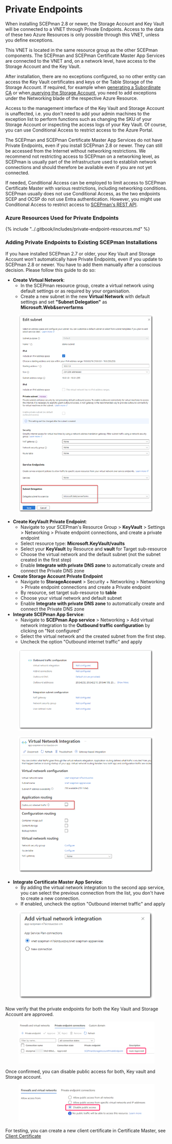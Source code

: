 # Private Endpoints

When installing SCEPman 2.8 or newer, the Storage Account and Key Vault will be connected to a VNET through Private Endpoints. Access to the data of these two Azure Resources is only possible through this VNET, unless you define exceptions.

This VNET is located in the same resource group as the other SCEPman components. The SCEPman and SCEPman Certificate Master App Services are connected to the VNET and, on a network level, have access to the Storage Account and the Key Vault.

After installation, there are no exceptions configured, so no other entity can access the Key Vault certificates and keys or the Table Storage of the Storage Account. If required, for example when [generating a Subordinate CA](../scepman-deployment/intermediate-certificate.md) or when[ querying the Storage Account](../other/faqs/general.md#how-can-i-programmatically-query-the-storage-account-table), you need to add exceptions under the Networking blade of the respective Azure Resource.

Access to the management interface of the Key Vault and Storage Account is unaffected, i.e. you don't need to add your admin machines to the exception list to perform functions such as changing the SKU of your Storage Account or inspecting the access logs of your Key Vault. Of course, you can use Conditional Access to restrict access to the Azure Portal.

The SCEPman and SCEPman Certificate Master App Services do not have Private Endpoints, even if you install SCEPman 2.8 or newer. They can still be accessed from the Internet without networking restrictions. We recommend not restricting access to SCEPman on a networking level, as SCEPman is usually part of the infrastructure used to establish network connections and should therefore be available even if you are not yet connected.

If needed, Conditional Access can be employed to limit access to SCEPman Certificate Master with various restrictions, including networking conditions. SCEPman usually does not use Conditional Access, as the two endpoints SCEP and OCSP do not use Entra authentication. However, you might use Conditional Access to restrict access to [SCEPman's REST API](../certificate-management/api-certificates/).

### Azure Resources Used for Private Endpoints

{% include "../.gitbook/includes/private-endpoint-resources.md" %}

### Adding Private Endpoints to Existing SCEPman Installations

If you have installed SCEPman 2.7 or older, your Key Vault and Storage Account won't automatically have Private Endpoints, even if you update to SCEPman 2.8 or newer. You have to add them manually after a conscious decision. Please follow this guide to do so:

* **Create Virtual Network**:
  * In the SCEPman resource group, create a virtual network using default settings or as required by your organisation.
  * Create a new subnet in the new **Virtual Network** with default settings and set **"Subnet Delegation"** as **Microsoft.Web\&serverfarms**

<figure><img src="../.gitbook/assets/2024-05-17 13_27_04.png" alt=""><figcaption></figcaption></figure>

* **Create KeyVault Private Endpoint**:
  * Navigate to your SCEPman's Resource Group > **KeyVault** > Settings > Networking > Private endpoint connections, and create a private endpoint
  * Select resource type: **Microsoft.KeyVault/vaults**
  * Select your **KeyVault** by Resource and **vault** for Target sub-resource
  * Choose the virtual network and the default subnet (not the subnet created in the first step)
  * Enable **Integrate with private DNS zone** to automatically create and connect the Private DNS zone
* **Create Storage Account Private Endpoint**
  * Navigate to **StorageAccount** > Security + Networking > Networking > Private endpoint connections and create a Private endpoint
  * By resource, set target sub-resource to **table**
  * Choose your virtual network and default subnet
  * Enable **Integrate with private DNS zone** to automatically create and connect the Private DNS zone
* **Integrate SCEPman App Service**:
  * Navigate to **SCEPman App service** > Networking > Add virtual network integration to the **Outbound traffic configuration** by clicking on "Not configured"
  * Select the virtual network and the created subnet from the first step.
  * Uncheck the option "Outbound internet traffic" and apply

<figure><img src="../.gitbook/assets/2024-05-17 13_43_35.png" alt=""><figcaption></figcaption></figure>

<figure><img src="../.gitbook/assets/2024-05-17 13_52_13.png" alt=""><figcaption></figcaption></figure>

* **Integrate Certificate Master App Service**:
  * By adding the virtual network integration to the second app service, you can select the previous connection from the list, you don't have to create a new connection.
  * If enabled, uncheck the option "Outbound internet traffic" and apply

<figure><img src="../.gitbook/assets/2024-05-17 13_56_09.png" alt=""><figcaption></figcaption></figure>

Now verify that the private endpoints for both the Key Vault and Storage Account are approved.&#x20;

<figure><img src="../.gitbook/assets/image.png" alt=""><figcaption></figcaption></figure>

Once confirmed, you can disable public access for both, Key vault and Storage account.

<figure><img src="../.gitbook/assets/image (1).png" alt=""><figcaption></figcaption></figure>

For testing, you can create a new client certificate in Certificate Master, see [Client Certificate](../certificate-management/certificate-master/client-certificate-pkcs-12.md)

